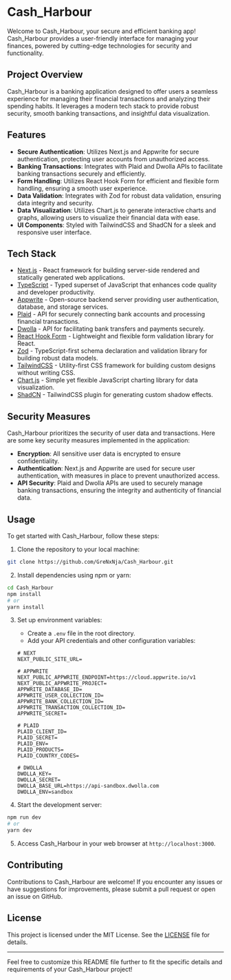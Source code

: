 # Cash_Harbour

Welcome to Cash_Harbour, your secure and efficient banking app! Cash_Harbour provides a user-friendly interface for managing your finances, powered by cutting-edge technologies for security and functionality.

## Project Overview

Cash_Harbour is a banking application designed to offer users a seamless experience for managing their financial transactions and analyzing their spending habits. It leverages a modern tech stack to provide robust security, smooth banking transactions, and insightful data visualization.

## Features

- **Secure Authentication**: Utilizes Next.js and Appwrite for secure authentication, protecting user accounts from unauthorized access.
- **Banking Transactions**: Integrates with Plaid and Dwolla APIs to facilitate banking transactions securely and efficiently.
- **Form Handling**: Utilizes React Hook Form for efficient and flexible form handling, ensuring a smooth user experience.
- **Data Validation**: Integrates with Zod for robust data validation, ensuring data integrity and security.
- **Data Visualization**: Utilizes Chart.js to generate interactive charts and graphs, allowing users to visualize their financial data with ease.
- **UI Components**: Styled with TailwindCSS and ShadCN for a sleek and responsive user interface.

## Tech Stack

- [Next.js](https://nextjs.org/) - React framework for building server-side rendered and statically generated web applications.
- [TypeScript](https://www.typescriptlang.org/) - Typed superset of JavaScript that enhances code quality and developer productivity.
- [Appwrite](https://appwrite.io/) - Open-source backend server providing user authentication, database, and storage services.
- [Plaid](https://plaid.com/) - API for securely connecting bank accounts and processing financial transactions.
- [Dwolla](https://www.dwolla.com/) - API for facilitating bank transfers and payments securely.
- [React Hook Form](https://react-hook-form.com/) - Lightweight and flexible form validation library for React.
- [Zod](https://github.com/colinhacks/zod) - TypeScript-first schema declaration and validation library for building robust data models.
- [TailwindCSS](https://tailwindcss.com/) - Utility-first CSS framework for building custom designs without writing CSS.
- [Chart.js](https://www.chartjs.org/) - Simple yet flexible JavaScript charting library for data visualization.
- [ShadCN](https://github.com/amblerwang/shadcn) - TailwindCSS plugin for generating custom shadow effects.

## Security Measures

Cash_Harbour prioritizes the security of user data and transactions. Here are some key security measures implemented in the application:

- **Encryption**: All sensitive user data is encrypted to ensure confidentiality.
- **Authentication**: Next.js and Appwrite are used for secure user authentication, with measures in place to prevent unauthorized access.
- **API Security**: Plaid and Dwolla APIs are used to securely manage banking transactions, ensuring the integrity and authenticity of financial data.

## Usage

To get started with Cash_Harbour, follow these steps:

1. Clone the repository to your local machine:

```bash
git clone https://github.com/GreNxNja/Cash_Harbour.git
```

2. Install dependencies using npm or yarn:

```bash
cd Cash_Harbour
npm install
# or
yarn install
```

3. Set up environment variables:

   - Create a `.env` file in the root directory.
   - Add your API credentials and other configuration variables:

   ```plaintext
   # NEXT
   NEXT_PUBLIC_SITE_URL=

   # APPWRITE
   NEXT_PUBLIC_APPWRITE_ENDPOINT=https://cloud.appwrite.io/v1
   NEXT_PUBLIC_APPWRITE_PROJECT=
   APPWRITE_DATABASE_ID=
   APPWRITE_USER_COLLECTION_ID=
   APPWRITE_BANK_COLLECTION_ID=
   APPWRITE_TRANSACTION_COLLECTION_ID=
   APPWRITE_SECRET=

   # PLAID
   PLAID_CLIENT_ID=
   PLAID_SECRET=
   PLAID_ENV=
   PLAID_PRODUCTS=
   PLAID_COUNTRY_CODES=

   # DWOLLA
   DWOLLA_KEY=
   DWOLLA_SECRET=
   DWOLLA_BASE_URL=https://api-sandbox.dwolla.com
   DWOLLA_ENV=sandbox
   ```

4. Start the development server:

```bash
npm run dev
# or
yarn dev
```

5. Access Cash_Harbour in your web browser at `http://localhost:3000`.

## Contributing

Contributions to Cash_Harbour are welcome! If you encounter any issues or have suggestions for improvements, please submit a pull request or open an issue on GitHub.

## License

This project is licensed under the MIT License. See the [LICENSE](LICENSE) file for details.

---

Feel free to customize this README file further to fit the specific details and requirements of your Cash_Harbour project!
